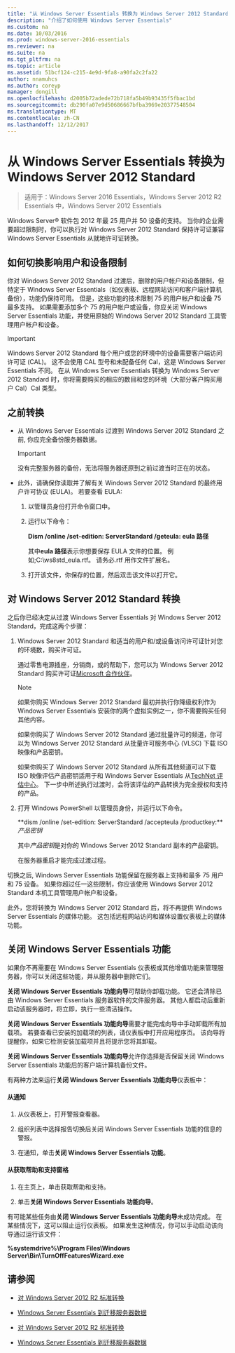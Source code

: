 ```yaml
---
title: "从 Windows Server Essentials 转换为 Windows Server 2012 Standard"
description: "介绍了如何使用 Windows Server Essentials"
ms.custom: na
ms.date: 10/03/2016
ms.prod: windows-server-2016-essentials
ms.reviewer: na
ms.suite: na
ms.tgt_pltfrm: na
ms.topic: article
ms.assetid: 51bcf124-c215-4e9d-9fa8-a90fa2c2fa22
author: nnamuhcs
ms.author: coreyp
manager: dongill
ms.openlocfilehash: d2005b72adede72b718fa5b49b93435f5fbac1bd
ms.sourcegitcommit: db290fa07e9d50686667bfba3969e20377548504
ms.translationtype: MT
ms.contentlocale: zh-CN
ms.lasthandoff: 12/12/2017
---
```

# <a name="transition-from-windows-server-essentials-to-windows-server-2012-standard"></a>从 Windows Server Essentials 转换为 Windows Server 2012 Standard

>适用于：Windows Server 2016 Essentials，Windows Server 2012 R2 Essentials 中，Windows Server 2012 Essentials

 Windows Server® 软件包 2012 年最 25 用户并 50 设备的支持。 当你的企业需要超过限制时，你可以执行对 Windows Server 2012 Standard 保持许可证兼容 Windows Server Essentials 从就地许可证转换。  
  
## <a name="how-the-transition-affects-user-and-device-limits"></a>如何切换影响用户和设备限制  
 你对 Windows Server 2012 Standard 过渡后，删除的用户帐户和设备限制，但特定于 Windows Server Essentials（如仪表板、远程网站访问和客户端计算机备份），功能仍保持可用。 但是，这些功能的技术限制 75 的用户帐户和设备 75 最多支持。 如果需要添加多个 75 的用户帐户或设备，你应关闭 Windows Server Essentials 功能，并使用原始的 Windows Server 2012 Standard 工具管理用户帐户和设备。  
  
> [!IMPORTANT]
>   Windows Server 2012 Standard 每个用户或您的环境中的设备需要客户端访问许可证 (CAL)。 这不会使用 CAL 型号和未配备任何 Cal，这是 Windows Server Essentials 不同。  在从 Windows Server Essentials 转换为 Windows Server 2012 Standard 时，你将需要购买的相应的数目和您的环境（大部分客户购买用户 Cal）Cal 类型。  
  
## <a name="before-the-transition"></a>之前转换  
  
-   从 Windows Server Essentials 过渡到 Windows Server 2012 Standard 之前, 你应完全备份服务器数据。  
  
    > [!IMPORTANT]
    >  没有完整服务器的备份，无法将服务器还原到之前过渡当时正在的状态。  
  
-   此外，请确保你读取并了解有关 Windows Server 2012 Standard 的最终用户许可协议 (EULA)。 若要查看 EULA:  
  
    1.  以管理员身份打开命令窗口中。  
  
    2.  运行以下命令：  
  
         **Dism /online /set-edition: ServerStandard /geteula: eula 路径**  
  
         其中**eula 路径**表示你想要保存 EULA 文件的位置。 例如;C:\ws8std_eula.rtf。  请务必.rtf 用作文件扩展名。  
  
    3.  打开该文件，你保存的位置，然后双击该文件以打开它。  
  
## <a name="transition-to--windows-server-2012-standard"></a>对 Windows Server 2012 Standard 转换  
 之后你已经决定从过渡 Windows Server Essentials 对 Windows Server 2012 Standard，完成这两个步骤：  
  
1.  Windows Server 2012 Standard 和适当的用户和/或设备访问许可证针对您的环境数，购买许可证。  
  
     通过零售电源插座，分销商，或的帮助下，您可以为 Windows Server 2012 Standard 购买许可证[Microsoft 合作伙伴](https://pinpoint.microsoft.com/SelectCulture.aspx)。  
  
    > [!NOTE]
    >  如果你购买 Windows Server 2012 Standard 最初并执行你降级权利作为 Windows Server Essentials 安装你的两个虚拟实例之一，你不需要购买任何其他内容。  
    >   
    >  如果你购买了 Windows Server 2012 Standard 通过批量许可的频道，你可以为 Windows Server 2012 Standard 从批量许可服务中心 (VLSC) 下载 ISO 映像和产品密钥。  
    >   
    >  如果你购买了 Windows Server 2012 Standard 从所有其他频道可以下载 ISO 映像评估产品密钥适用于和 Windows Server Essentials 从[TechNet 评估中心](https://technet.microsoft.com/evalcenter/jj659306.aspx)。 下一步中所述执行过渡时，会将该评估的产品转换为完全授权和支持的产品。  
  
2.  打开 Windows PowerShell 以管理员身份，并运行以下命令。  
  
     **dism /online /set-edition: ServerStandard /accepteula /productkey:***产品密钥*  
  
     其中*产品密钥*是对你的 Windows Server 2012 Standard 副本的产品密钥。  
  
     在服务器重启才能完成过渡过程。  
  
 切换之后, Windows Server Essentials 功能保留在服务器上支持和最多 75 用户和 75 设备。 如果你超过任一这些限制，你应该使用 Windows Server 2012 Standard 本机工具管理用户帐户和设备。  
  
 此外，您将转换为 Windows Server 2012 Standard 后，将不再提供 Windows Server Essentials 的媒体功能。 这包括远程网站访问和媒体设置仪表板上的媒体功能。  
  
## <a name="turn-off--windows-server-essentials-features"></a>关闭 Windows Server Essentials 功能  
 如果你不再需要在 Windows Server Essentials 仪表板或其他增值功能来管理服务器，你可以关闭这些功能，并从服务器中删除它们。  
  
 **关闭 Windows Server Essentials 功能向导**可帮助你卸载功能。 它还会清除已由 Windows Server Essentials 服务器软件的文件服务器。  其他人都启动后重新启动该服务器时，将立即，执行一些清洁操作。  
  
 **关闭 Windows Server Essentials 功能向导**需要才能完成向导中手动卸载所有加载项。 若要查看已安装的加载项的列表，请仪表板中打开应用程序页。 该向导将提醒你，如果它检测安装加载项并且将提示您将其卸载。  
  
 **关闭 Windows Server Essentials 功能向导**允许你选择是否保留关闭 Windows Server Essentials 功能后的客户端计算机备份文件。  
  
 有两种方法来运行**关闭 Windows Server Essentials 功能向导**仪表板中：  
  
#### <a name="from-the-alert"></a>从通知  
  
1.  从仪表板上，打开警报查看器。  
  
2.  组织列表中选择报告切换后关闭 Windows Server Essentials 功能的信息的警报。  
  
3.  在通知，单击**关闭 Windows Server Essentials 功能**。  
  
#### <a name="from-the-get-help-and-support-pane"></a>从获取帮助和支持窗格  
  
1.  在主页上，单击获取帮助和支持。  
  
2.  单击**关闭 Windows Server Essentials 功能向导**。  
  
 有可能某些任务由**关闭 Windows Server Essentials 功能向导**未成功完成。 在某些情况下，这可以阻止运行仪表板。 如果发生这种情况，你可以手动启动该向导通过运行该文件：  
  
 **%systemdrive%\Program Files\Windows Server\Bin\TurnOffFeaturesWizard.exe**  
  
## <a name="see-also"></a>请参阅  
  

-   [对 Windows Server 2012 R2 标准转换](Transition-from-Windows-Server-2012-R2-Essentials-to-Windows-Server-2012-R2-Standard.md)  
  
-   [Windows Server Essentials 到迁移服务器数据](Migrate-Server-Data-to-Windows-Server-Essentials.md)

-   [对 Windows Server 2012 R2 标准转换](../migrate/Transition-from-Windows-Server-2012-R2-Essentials-to-Windows-Server-2012-R2-Standard.md)  
  
-   [Windows Server Essentials 到迁移服务器数据](../migrate/Migrate-Server-Data-to-Windows-Server-Essentials.md)

